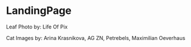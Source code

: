 # LandingPage

Leaf Photo by: Life Of Pix

Cat Images by: Arina Krasnikova, AG ZN, Petrebels, Maximilian Oeverhaus